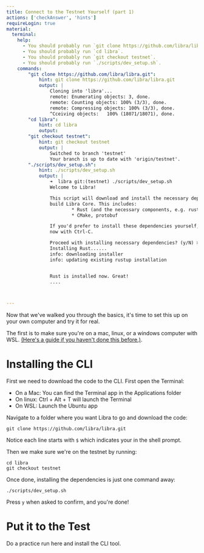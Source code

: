 ```yaml
---
title: Connect to the Testnet Yourself (part 1)
actions: ['checkAnswer', 'hints']
requireLogin: true
material:
  terminal:
    help:
      - You should probably run `git clone https://github.com/libra/libra.git`.
      - You should probably run `cd libra`.
      - You should probably run `git checkout testnet`.
      - You should probably run `./scripts/dev_setup.sh`.
    commands:
        "git clone https://github.com/libra/libra.git":
            hint: git clone https://github.com/libra/libra.git
            output: |
                Cloning into 'libra'...
                remote: Enumerating objects: 3, done.
                remote: Counting objects: 100% (3/3), done.
                remote: Compressing objects: 100% (3/3), done.
                ^Cceiving objects:   100% (18071/18071), done.
        "cd libra":
            hint: cd libra
            output: 
        "git checkout testnet":
            hint: git checkout testnet
            output: |
                Switched to branch 'testnet'
                Your branch is up to date with 'origin/testnet'.
        "./scripts/dev_setup.sh":
            hint: ./scripts/dev_setup.sh
            output: |
                ➜  libra git:(testnet) ./scripts/dev_setup.sh
                Welcome to Libra!

                This script will download and install the necessary dependencies needed to
                build Libra Core. This includes:
                        * Rust (and the necessary components, e.g. rust-fmt, clippy)
                        * CMake, protobuf

                If you'd prefer to install these dependencies yourself, please exit this script
                now with Ctrl-C.

                Proceed with installing necessary dependencies? (y/N) > y
                Installing Rust......
                info: downloading installer
                info: updating existing rustup installation


                Rust is installed now. Great!
                ....



---
```


Now that we've walked you through the basics, it's time to set this up on your own computer and try it for real. 

The first is to make sure you're on a mac, linux, or a windows computer with WSL. [(Here's a guide if you haven't done this before.)](https://docs.microsoft.com/en-us/windows/wsl/install-win10). 

# Installing the CLI

First we need to download the code to the CLI. First open the Terminal:
- On a Mac: You can find the Terminal app in the Applications folder
- On linux: Ctrl + Alt + T will launch the Terminal
- On WSL: Launch the Ubuntu app

Navigate to a folder where you want Libra to go and download the code:

```
git clone https://github.com/libra/libra.git
```

>>>
Notice each line starts with `$` which indicates your in the shell prompt.

Then we make sure we're on the testnet by running:

```
cd libra
git checkout testnet
```

Once done, installing the dependencies is just one command away:

```
./scripts/dev_setup.sh
```

Press `y` when asked to confirm, and you're done!


# Put it to the Test

Do a practice run here and install the CLI tool.

